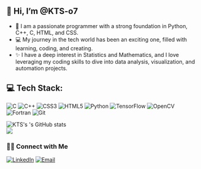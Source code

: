  ## 👋 Hi, I’m @KTS-o7
- 🌿 I am a passionate programmer with a strong foundation in Python, C++, C, HTML, and CSS.
- 💻 My journey in the tech world has been an exciting one, filled with learning, coding, and creating.
- ✨ I have a deep interest in Statistics and Mathematics, and I love leveraging my coding skills to dive into data analysis, visualization, and automation projects.

## 💻 Tech Stack:
![C](https://img.shields.io/badge/c-%2300599C.svg?style=for-the-badge&logo=c&logoColor=white) ![C++](https://img.shields.io/badge/c++-%2300599C.svg?style=for-the-badge&logo=c%2B%2B&logoColor=white) ![CSS3](https://img.shields.io/badge/css3-%231572B6.svg?style=for-the-badge&logo=css3&logoColor=white)  ![HTML5](https://img.shields.io/badge/html5-%23E34F26.svg?style=for-the-badge&logo=html5&logoColor=white) ![Python](https://img.shields.io/badge/python-3670A0?style=for-the-badge&logo=python&logoColor=ffdd54)  ![TensorFlow](https://img.shields.io/badge/TensorFlow-%23FF6F00.svg?style=for-the-badge&logo=TensorFlow&logoColor=white) ![OpenCV](https://img.shields.io/badge/opencv-%23white.svg?style=for-the-badge&logo=opencv&logoColor=white) ![Fortran](https://img.shields.io/badge/Fortran-%23734F96.svg?style=for-the-badge&logo=fortran&logoColor=white)
![Git](https://img.shields.io/badge/git-%23F05033.svg?style=for-the-badge&logo=git&logoColor=white)


 

![KTS's 's GitHub stats](https://github-readme-stats.vercel.app/api?username=KTS-o7&show_icons=true&theme=github_dark&layout=compact)
<br>
![](https://github-readme-stats.vercel.app/api/top-langs/?username=KTS-o7&theme=github_dark&hide_border=false&include_all_commits=false&count_private=false&layout=compact)
</br>
<h3> 🤝🏻 Connect with Me </h3>
<p align="center">

<a href="https://www.linkedin.com/in/krishnatejaswi-shenthar/" target="_blank"><img alt="LinkedIn" src="https://img.shields.io/badge/linkedin-%230077B5.svg?style=for-the-badge&logo=linkedin&logoColor=white)"></a>
<a href="mailto:krishna.tejaswi@shenthar.com"><img alt="Email" src="https://img.shields.io/badge/Gmail-D14836?style=for-the-badge&logo=gmail&logoColor=white"></a>
</p>

<!---
KTS-o7/KTS-o7 is a ✨ special ✨ repository because its `README.md` (this file) appears on your GitHub profile.
You can click the Preview link to take a look at your changes.
--->
